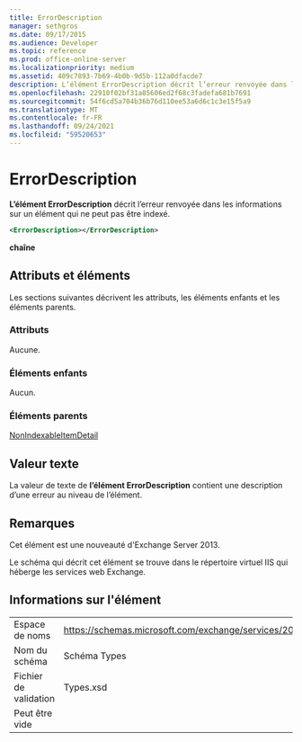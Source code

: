 ```yaml
---
title: ErrorDescription
manager: sethgros
ms.date: 09/17/2015
ms.audience: Developer
ms.topic: reference
ms.prod: office-online-server
ms.localizationpriority: medium
ms.assetid: 409c7893-7b69-4b0b-9d5b-112a0dfacde7
description: L’élément ErrorDescription décrit l’erreur renvoyée dans les informations sur un élément qui ne peut pas être indexé.
ms.openlocfilehash: 22910f02bf31a85606ed2f68c3fadefa681b7691
ms.sourcegitcommit: 54f6cd5a704b36b76d110ee53a6d6c1c3e15f5a9
ms.translationtype: MT
ms.contentlocale: fr-FR
ms.lasthandoff: 09/24/2021
ms.locfileid: "59520653"
---
```

# <a name="errordescription"></a>ErrorDescription

**L’élément ErrorDescription** décrit l’erreur renvoyée dans les informations sur un élément qui ne peut pas être indexé. 
  
```XML
<ErrorDescription></ErrorDescription>
```

 **chaîne**
## <a name="attributes-and-elements"></a>Attributs et éléments

Les sections suivantes décrivent les attributs, les éléments enfants et les éléments parents.
  
### <a name="attributes"></a>Attributs

Aucune.
  
### <a name="child-elements"></a>Éléments enfants

Aucun.
  
### <a name="parent-elements"></a>Éléments parents

[NonIndexableItemDetail](nonindexableitemdetail.md)
  
## <a name="text-value"></a>Valeur texte

La valeur de texte de **l’élément ErrorDescription** contient une description d’une erreur au niveau de l’élément. 
  
## <a name="remarks"></a>Remarques

Cet élément est une nouveauté d'Exchange Server 2013.
  
Le schéma qui décrit cet élément se trouve dans le répertoire virtuel IIS qui héberge les services web Exchange.
  
## <a name="element-information"></a>Informations sur l'élément

|||
|:-----|:-----|
|Espace de noms  <br/> |https://schemas.microsoft.com/exchange/services/2006/types  <br/> |
|Nom du schéma  <br/> |Schéma Types  <br/> |
|Fichier de validation  <br/> |Types.xsd  <br/> |
|Peut être vide  <br/> ||
   

